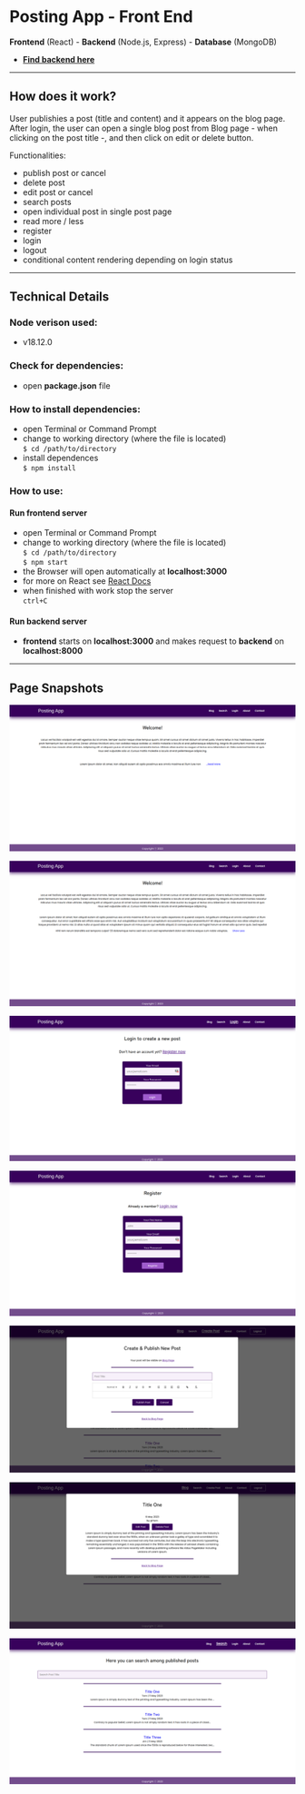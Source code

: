 # Posting App - Front End

**Frontend** (React) - **Backend** (Node.js, Express) - **Database** (MongoDB)

- [**Find backend here**](https://github.com/beatanemeth/posting-app-back-end)

---

## How does it work?

User publishies a post (title and content) and it appears on the blog page.
After login, the user can open a single blog post from Blog page - when clicking on the post title -, and then click on edit or delete button.

Functionalities:

- publish post or cancel
- delete post
- edit post or cancel
- search posts
- open individual post in single post page
- read more / less
- register
- login
- logout
- conditional content rendering depending on login status

---

## Technical Details

### Node verison used:

- v18.12.0

### Check for dependencies:

- open **package.json** file

### How to install dependencies:

- open Terminal or Command Prompt
- change to working directory (where the file is located)  
  `$ cd /path/to/directory`
- install dependences  
  `$ npm install`

### How to use:

#### Run frontend server

- open Terminal or Command Prompt
- change to working directory (where the file is located)  
  `$ cd /path/to/directory`  
  `$ npm start`
- the Browser will open automatically at **localhost:3000**
- for more on React see [React Docs](https://reactjs.org/docs/getting-started.html)
- when finished with work stop the server  
  `ctrl+C`

#### Run backend server

- **frontend** starts on **localhost:3000** and makes request to **backend** on **localhost:8000**

---

## Page Snapshots

![Home Page](public/pageSnapshots/Selection_262.png)

![Read More/Less](public/pageSnapshots/Selection_263.png)

![Login](public/pageSnapshots/Selection_264.png)

![Register](public/pageSnapshots/Selection_265.png)

![Create Post](public/pageSnapshots/Selection_266.png)

![Open Single Post](public/pageSnapshots/Selection_267.png)

![Search Blogpost](public/pageSnapshots/Selection_268.png)
